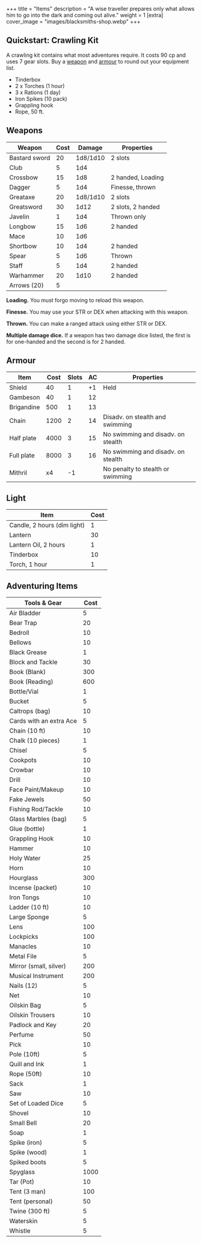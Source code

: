 +++
title = "Items"
description = "A wise traveller prepares only what allows him to go into the dark and coming out alive."
weight = 1
[extra] 
cover_image = "images/blacksmiths-shop.webp"
+++

## Quickstart: Crawling Kit

A crawling kit contains what most adventures require. It costs 90 cp and uses 7
gear slots. Buy a [weapon](#weapons) and [armour](#armour) to round out your
equipment list.

- Tinderbox
- 2 x Torches (1 hour)
- 3 x Rations (1 day)
- Iron Spikes (10 pack)
- Grappling hook
- Rope, 50 ft.

## Weapons

| Weapon        | Cost | Damage   | Properties        |
| ------------- | ---- | -------- | ----------------- |
| Bastard sword | 20   | 1d8/1d10 | 2 slots           |
| Club          | 5    | 1d4      |                   |
| Crossbow      | 15   | 1d8      | 2 handed, Loading |
| Dagger        | 5    | 1d4      | Finesse, thrown   |
| Greataxe      | 20   | 1d8/1d10 | 2 slots           |
| Greatsword    | 30   | 1d12     | 2 slots, 2 handed |
| Javelin       | 1    | 1d4      | Thrown only       |
| Longbow       | 15   | 1d6      | 2 handed          |
| Mace          | 10   | 1d6      |                   |
| Shortbow      | 10   | 1d4      | 2 handed          |
| Spear         | 5    | 1d6      | Thrown            |
| Staff         | 5    | 1d4      | 2 handed          |
| Warhammer     | 20   | 1d10     | 2 handed          |
| Arrows (20)   | 5    |          |                   |

**Loading.** You must forgo moving to reload this weapon.

**Finesse.** You may use your STR or DEX when attacking with this weapon.

**Thrown.** You can make a ranged attack using either STR or DEX.

**Multiple damage dice.** If a weapon has two damage dice listed, the first is
for one-handed and the second is for 2 handed.

## Armour

| Item       | Cost | Slots | AC  | Properties                         |
| ---------- | ---- | ----- | --- | ---------------------------------- |
| Shield     | 40   | 1     | +1  | Held                               |
| Gambeson   | 40   | 1     | 12  |                                    |
| Brigandine | 500  | 1     | 13  |                                    |
| Chain      | 1200 | 2     | 14  | Disadv. on stealth and swimming    |
| Half plate | 4000 | 3     | 15  | No swimming and disadv. on stealth |
| Full plate | 8000 | 3     | 16  | No swimming and disadv. on stealth |
| Mithril    | x4   | -1    |     | No penalty to stealth or swimming  |

## Light

| Item                        | Cost |
| --------------------------- | ---- |
| Candle, 2 hours (dim light) | 1    |
| Lantern                     | 30   |
| Lantern Oil, 2 hours        | 1    |
| Tinderbox                   | 10   |
| Torch, 1 hour               | 1    |

## Adventuring Items

| Tools & Gear            | Cost |
| ----------------------- | ---- |
| Air Bladder             | 5    |
| Bear Trap               | 20   |
| Bedroll                 | 10   |
| Bellows                 | 10   |
| Black Grease            | 1    |
| Block and Tackle        | 30   |
| Book (Blank)            | 300  |
| Book (Reading)          | 600  |
| Bottle/Vial             | 1    |
| Bucket                  | 5    |
| Caltrops (bag)          | 10   |
| Cards with an extra Ace | 5    |
| Chain (10 ft)           | 10   |
| Chalk (10 pieces)       | 1    |
| Chisel                  | 5    |
| Cookpots                | 10   |
| Crowbar                 | 10   |
| Drill                   | 10   |
| Face Paint/Makeup       | 10   |
| Fake Jewels             | 50   |
| Fishing Rod/Tackle      | 10   |
| Glass Marbles (bag)     | 5    |
| Glue (bottle)           | 1    |
| Grappling Hook          | 10   |
| Hammer                  | 10   |
| Holy Water              | 25   |
| Horn                    | 10   |
| Hourglass               | 300  |
| Incense (packet)        | 10   |
| Iron Tongs              | 10   |
| Ladder (10 ft)          | 10   |
| Large Sponge            | 5    |
| Lens                    | 100  |
| Lockpicks               | 100  |
| Manacles                | 10   |
| Metal File              | 5    |
| Mirror (small, silver)  | 200  |
| Musical Instrument      | 200  |
| Nails (12)              | 5    |
| Net                     | 10   |
| Oilskin Bag             | 5    |
| Oilskin Trousers        | 10   |
| Padlock and Key         | 20   |
| Perfume                 | 50   |
| Pick                    | 10   |
| Pole (10ft)             | 5    |
| Quill and Ink           | 1    |
| Rope (50ft)             | 10   |
| Sack                    | 1    |
| Saw                     | 10   |
| Set of Loaded Dice      | 5    |
| Shovel                  | 10   |
| Small Bell              | 20   |
| Soap                    | 1    |
| Spike (iron)            | 5    |
| Spike (wood)            | 1    |
| Spiked boots            | 5    |
| Spyglass                | 1000 |
| Tar (Pot)               | 10   |
| Tent (3 man)            | 100  |
| Tent (personal)         | 50   |
| Twine (300 ft)          | 5    |
| Waterskin               | 5    |
| Whistle                 | 5    |
